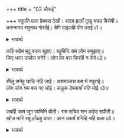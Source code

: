 +++
title = "02 चौपाई"

+++
रघुपति प्रजा प्रेमबस देखी। सदय हृदयँ दुखु भयउ बिसेषी॥  
करुनामय रघुनाथ गोसाँई। बेगि पाइअहिं पीर पराई॥1॥  

<details><summary>भावार्थ</summary>

प्रजा को प्रेमवश देखकर श्री रघुनाथजी के दयालु हृदय में बडा दुःख हुआ। प्रभु श्री रघुनाथजी करुणामय हैं। पराई पीडा को वे तुरन्त पा जाते हैं (अर्थात दूसरे का दुःख देखकर वे तुरन्त स्वयं दुःखित हो जाते हैं)॥1॥  
</details>

कहि सप्रेम मृदु बचन सुहाए। बहुबिधि राम लोग समुझाए॥  
किए धरम उपदेस घनेरे। लोग प्रेम बस फिरहिं न फेरे॥2॥  

<details><summary>भावार्थ</summary>

प्रेमयुक्त कोमल और सुन्दर वचन कहकर श्री रामजी ने बहुत प्रकार से लोगों को समझाया और बहुतेरे धर्म सम्बन्धी उपदेश दिए, परन्तु प्रेमवश लोग लौटाए लौटते नहीं॥2॥  
</details>

सीलु सनेहु छाडि नहिं जाई। असमञ्जस बस भे रघुराई॥  
लोग सोग श्रम बस गए सोई। कछुक देवमायाँ मति मोई॥3॥  

<details><summary>भावार्थ</summary>

शील और स्नेह छोडा नहीं जाता। श्री रघुनाथजी असमञ्जस के अधीन हो गए (दुविधा में पड गए)। शोक और परिश्रम (थकावट) के मारे लोग सो गए और कुछ देवताओं की माया से भी उनकी बुद्धि मोहित हो गई॥3॥  
</details>

जबहिं जाम जुग जामिनि बीती। राम सचिव सन कहेउ सप्रीती॥  
खोज मारि रथु हाँकहु ताता। आन उपायँ बनिहि नहिं बाता॥4॥  

<details><summary>भावार्थ</summary>

जब दो पहर बीत गई, तब श्री रामचन्द्रजी ने प्रेमपूर्वक मन्त्री सुमन्त्र से कहा- हे तात! रथ के खोज मारकर (अर्थात पहियों के चिह्नों से दिशा का पता न चले इस प्रकार) रथ को हाँकिए। और किसी उपाय से बात नहीं बनेगी॥4॥  
</details>

